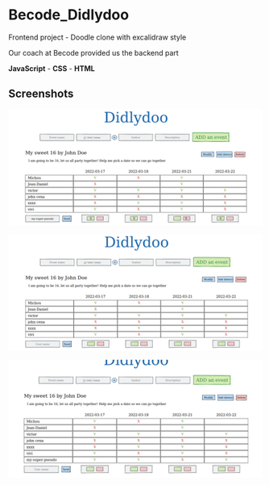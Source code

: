 # Becode_Didlydoo

Frontend project - Doodle clone with excalidraw style

Our coach at Becode provided us the backend part

**JavaScript** - **CSS** - **HTML**

## Screenshots

![didlydoo screenshot 1](./screenshots_readme/didlydoo-screenshot1.png "test")

![didlydoo screenshot 2](./screenshots_readme/didlydoo-screenshots2.png?raw=true "test2")

![didlydoo screenshot 3](./screenshots_readme/didlydoo-screenshots3.png "test3")

